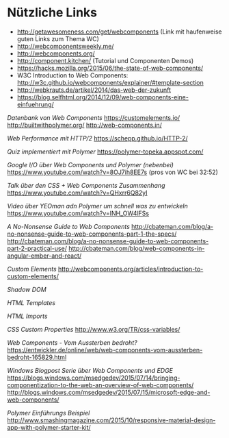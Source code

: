 # Nützliche Links

- http://getawesomeness.com/get/webcomponents (Link mit haufenweise guten Links zum Thema WC)
- http://webcomponentsweekly.me/
- http://webcomponents.org/
- http://component.kitchen/ (Tutorial und Componenten Demos)
- https://hacks.mozilla.org/2015/06/the-state-of-web-components/
- W3C Introduction to Web Components: http://w3c.github.io/webcomponents/explainer/#template-section
- http://webkrauts.de/artikel/2014/das-web-der-zukunft
- https://blog.selfhtml.org/2014/12/09/web-components-eine-einfuehrung/

*Datenbank von Web Components*
https://customelements.io/
http://builtwithpolymer.org/
http://web-components.in/

*Web Performance mit HTTP/2*
https://schepp.github.io/HTTP-2/

*Quiz implementiert mit Polymer*
https://polymer-topeka.appspot.com/

*Google I/O über Web Components und Polymer (nebenbei)*
https://www.youtube.com/watch?v=8OJ7ih8EE7s (pros von WC bei 32:52)

*Talk über den CSS + Web Components Zusammenhang*
https://www.youtube.com/watch?v=QHxrr6Q82yI

*Video über YEOman adn Polymer um schnell was zu entwickeln*
https://www.youtube.com/watch?v=INH_OW4lFSs

*A No-Nonsense Guide to Web Components*
http://cbateman.com/blog/a-no-nonsense-guide-to-web-components-part-1-the-specs/
http://cbateman.com/blog/a-no-nonsense-guide-to-web-components-part-2-practical-use/
http://cbateman.com/blog/web-components-in-angular-ember-and-react/


*Custom Elements*
http://webcomponents.org/articles/introduction-to-custom-elements/

*Shadow DOM*

*HTML Templates*

*HTML Imports*

*CSS Custom Properties*
http://www.w3.org/TR/css-variables/

*Web Components - Vom Aussterben bedroht?*
https://entwickler.de/online/web/web-components-vom-aussterben-bedroht-165829.html

*Windows Blogpost Serie über Web Components und EDGE*
https://blogs.windows.com/msedgedev/2015/07/14/bringing-componentization-to-the-web-an-overview-of-web-components/
http://blogs.windows.com/msedgedev/2015/07/15/microsoft-edge-and-web-components/

*Polymer Einführungs Beispiel*
http://www.smashingmagazine.com/2015/10/responsive-material-design-app-with-polymer-starter-kit/